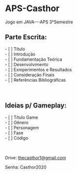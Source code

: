 # APS-Casthor
 Jogo em JAVA---APS 3°Semestre

<h2>Parte Escrita:</h2>
 - [ ] Título</br>
 - [ ] Introdução</br>
 - [ ] Fundamentação Teórica</br>
 - [ ] Desenvolvimento</br>
 - [ ] Exmperimentos e Resultados</br>
 - [ ] Consideração Finais</br>
 - [ ] Referências Bibliográficas</br>
</br>
</br>

<h2>Ideias p/ Gameplay:</h2>
 - [ ] Título Game</br>
 - [ ] Gênero</br>
 - [ ] Personagem</br>
 - [ ] Fase</br>
 - [ ] Código</br>
</br>
</br>

Drive:
<a href="https://drive.google.com/drive/u/3/my-drive">thecasthor1@gmail.com</a>
<p>Senha: Casthor2020</p>
